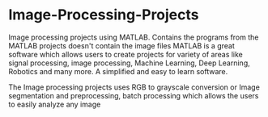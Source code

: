 # Image-Processing-Projects
Image processing projects using MATLAB. Contains the programs from the MATLAB projects doesn't contain the image files
MATLAB is a great software which allows users to create projects for variety of areas like signal processing, image processing,
Machine Learning, Deep Learning, Robotics and many more. A simplified and easy to learn  software.

The Image processing projects uses RGB to grayscale conversion or Image segmentation and preprocessing, batch processing which
allows the users to easily analyze any image
